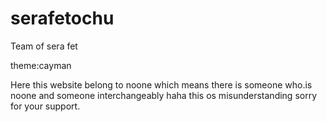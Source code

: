 # serafetochu
Team of sera fet

theme:cayman 

Here this website belong to noone which means there is someone who.is noone and someone interchangeably haha this os misunderstanding sorry for your support.
